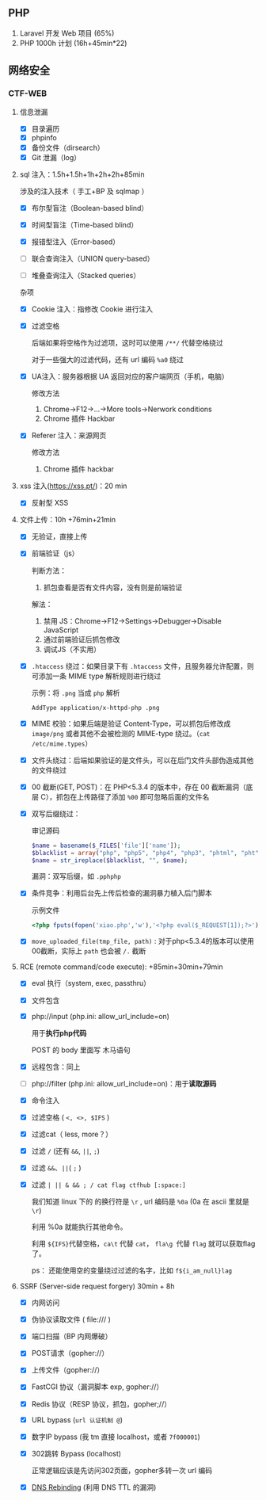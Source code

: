 ## PHP

1. Laravel 开发 Web 项目 (65%)
2. PHP 1000h 计划 (16h+45min*22)

## 网络安全

### CTF-WEB

1. 信息泄漏

    - [x] 目录遍历
    - [x] phpinfo
    - [x] 备份文件（dirsearch）
    - [x] Git 泄漏（log）

2. sql 注入：1.5h+1.5h+1h+2h+2h+85min

    涉及的注入技术（ 手工+BP 及 sqlmap ）

    - [x] 布尔型盲注（Boolean-based blind）

    - [x] 时间型盲注（Time-based blind）

    - [x] 报错型注入（Error-based）

    - [ ] 联合查询注入（UNION query-based）

    - [ ] 堆叠查询注入（Stacked queries）

    杂项

    - [x] Cookie 注入：指修改 Cookie 进行注入

    - [x] 过滤空格

        后端如果将空格作为过滤项，这时可以使用 `/**/` 代替空格绕过

        对于一些强大的过滤代码，还有 url 编码 `%a0` 绕过

    - [x] UA注入：服务器根据 UA 返回对应的客户端网页（手机，电脑）

        修改方法

        1. Chrome->F12->...->More tools->Nerwork conditions
        2. Chrome 插件 Hackbar

    - [x] Referer 注入：来源网页

        修改方法

        1. Chrome 插件 hackbar

3. xss 注入(https://xss.pt/)：20 min

    - [x] 反射型 XSS

4. 文件上传：10h +76min+21min
    - [x] 无验证，直接上传

    - [x] 前端验证（js）

        判断方法：

        1. 抓包查看是否有文件内容，没有则是前端验证

        解法：

        1. 禁用 JS：Chrome->F12->Settings->Debugger->Disable JavaScript
        2. 通过前端验证后抓包修改
        3. 调试JS（不实用）

    - [x] `.htaccess` 绕过：如果目录下有 `.htaccess` 文件，且服务器允许配置，则可添加一条 MIME type 解析规则进行绕过

        示例：将 `.png` 当成 `php` 解析

        ```
        AddType application/x-httpd-php .png
        ```

    - [x] MIME 校验：如果后端是验证 Content-Type，可以抓包后修改成 `image/png` 或者其他不会被检测的 MIME-type 绕过。（`cat /etc/mime.types`）

    - [x] 文件头绕过：后端如果验证的是文件头，可以在后门文件头部伪造成其他的文件绕过

    - [x] 00 截断(GET, POST)：在 PHP<5.3.4 的版本中，存在 00 截断漏洞（底层 C），抓包在上传路径了添加 `%00` 即可忽略后面的文件名

    - [x] 双写后缀绕过：

        审记源码

        ```php
        $name = basename($_FILES['file']['name']);
        $blacklist = array("php", "php5", "php4", "php3", "phtml", "pht", "jsp", "jspa", "jspx", "jsw", "jsv", "jspf", "jtml", "asp", "aspx", "asa", "asax", "ascx", "ashx", "asmx", "cer", "swf", "htaccess", "ini");
        $name = str_ireplace($blacklist, "", $name);
        ```

        漏洞：双写后缀，如 `.pphphp`

    - [x] 条件竞争：利用后台先上传后检查的漏洞暴力植入后门脚本

        示例文件

        ```php
        <?php fputs(fopen('xiao.php','w'),'<?php eval($_REQUEST[1]);?>');?>
        ```

    - [x] `move_uploaded_file(tmp_file, path)` : 对于php<5.3.4的版本可以使用00截断，实际上 `path` 也会被 `/.` 截断

5. RCE (remote command/code execute):  +85min+30min+79min

    - [x] eval 执行（system, exec, passthru）

    - [x] 文件包含

    - [x] php://input (php.ini: allow_url_include=on)

        用于**执行php代码**

        POST 的 body 里面写 木马语句

    - [x] 远程包含：同上

    - [ ] php://filter (php.ini: allow_url_include=on)：用于**读取源码**

    - [x] 命令注入

    - [x] 过滤空格 ( `<, <>, $IFS` )

    - [x] 过滤cat（ less, more？）

    - [x] 过滤 `/` (还有 `&&`, `||`, `;`)

    - [x] 过滤 `&&`、`||`( `;` )

    - [x] 过滤 `| || & && ; / cat flag ctfhub [:space:]`

        我们知道 linux 下的 的换行符是 `\r` , url 编码是 `%0a` (0a 在 ascii 里就是 `\r`)

        利用 %0a 就能执行其他命令。

        利用 `${IFS}`代替空格，`ca\t` 代替 `cat`， `fla\g `代替 `flag` 就可以获取flag了。

        ps： 还能使用空的变量绕过过滤的名字，比如 `f${i_am_null}lag`

6. SSRF (Server-side request forgery) 30min + 8h

    - [x] 内网访问
    
    - [x] 伪协议读取文件 ( file:/// )
    
    - [x] 端口扫描（BP 内网爆破）
    
    - [x] POST请求（gopher://）
    
    - [x] 上传文件（gopher://）
    
    - [x] FastCGI 协议（漏洞脚本 exp, gopher://）
    
    - [x] Redis 协议（RESP 协议，抓包，gopher;//）
    
    - [x] URL bypass (`url 认证机制 @`)
    
    - [x] 数字IP bypass (我 tm 直接 localhost，或者 `7f000001`)
    
    - [x] 302跳转 Bypass (localhost)
    
        正常逻辑应该是先访问302页面，gopher多转一次 url 编码
    
    - [x] [DNS Rebinding](https://zhuanlan.zhihu.com/p/89426041) (利用 DNS TTL 的漏洞)

